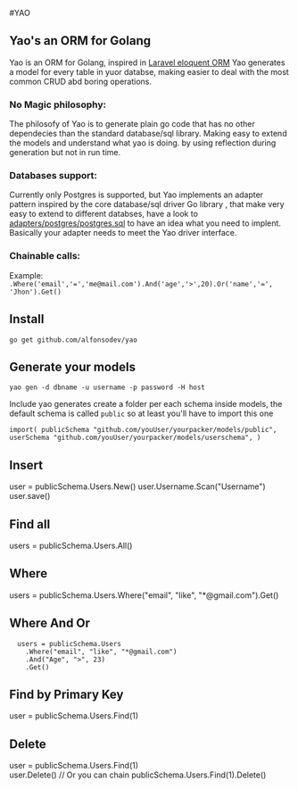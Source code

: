 #YAO
 
## Yao's an ORM for Golang
Yao is an ORM for Golang, inspired in [Laravel eloquent ORM](http://laravel.com/docs/5.0/eloquent)
Yao generates a model for every table in yuor databse, making easier to deal with the most common CRUD abd boring operations.

### No Magic philosophy: 
The philosofy of Yao is to generate plain go code that has no other dependecies than the standard database/sql library.
Making easy to extend the models and understand what yao is doing. 
by using reflection during generation but not in run time. 

### Databases support:
Currently only Postgres is supported, but Yao implements an adapter pattern inspired by the core database/sql driver Go library ,
that make very easy to extend to different databses, have a look to [adapters/postgres/postgres.sql](http://github.com/alfonsodev/yao)
to have an idea what you need to implent. Basically your adapter needs to meet the Yao driver interface.

### Chainable calls:
Example: 
`.Where('email','=','me@mail.com').And('age','>',20).Or('name','=', 'Jhon').Get()`
## Install
`
go get github.com/alfonsodev/yao
`

## Generate your models 
`
yao gen -d dbname -u username -p password -H host 
`

Include
yao generates create a folder per each schema inside models, 
the default schema is called `public` so at least you'll have to import this one

`
import(
  publicSchema "github.com/youUser/yourpacker/models/public",
  userSchema "github.com/youUser/yourpacker/models/userschema",
)
`


## Insert 
  user = publicSchema.Users.New()
  user.Username.Scan("Username") 
  user.save() 

## Find all
  users = publicSchema.Users.All()
  
## Where
  users = publicSchema.Users.Where("email", "like", "*@gmail.com").Get()

## Where And Or 

	  users = publicSchema.Users
		.Where("email", "like", "*@gmail.com")
		.And("Age", ">", 23)
		.Get()

## Find by Primary Key 
  user = publicSchema.Users.Find(1)  

## Delete
  user = publicSchema.Users.Find(1)  
  user.Delete()
  // Or you can chain 
  publicSchema.Users.Find(1).Delete()

